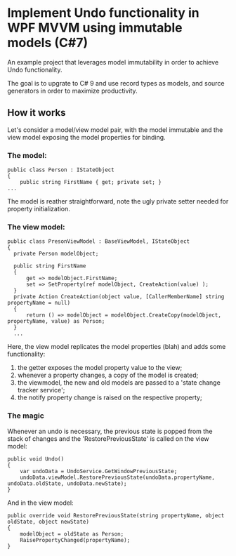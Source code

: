 # Implement Undo functionality in WPF MVVM using immutable models (C#7)

An example project that leverages model immutability in order to achieve Undo functionality.

The goal is to upgrate to C# 9 and use record types as models, and source generators in order to maximize productivity.

## How it works

Let's consider a model/view model pair, with the model immutable and the view model exposing the model properties for binding.

### The model:
```
public class Person : IStateObject
{
    public string FirstName { get; private set; }
...
```

The model is reather straightforward, note the ugly private setter needed for property initialization.

### The view model:
```
public class PresonViewModel : BaseViewModel, IStateObject
{
  private Person modelObject;
  
  public string FirstName 
  { 
      get => modelObject.FirstName; 
      set => SetProperty(ref modelObject, CreateAction(value) ); 
  }
  private Action CreateAction(object value, [CallerMemberName] string propertyName = null)
  {
      return () => modelObject = modelObject.CreateCopy(modelObject, propertyName, value) as Person;
  }
  ...
```

Here, the view model replicates the model properties (blah) and adds some functionality:

  1. the getter exposes the model property value to the view;
  2. whenever a property changes, a copy of the model is created;
  3. the viewmodel, the new and old models are passed to a 'state change tracker service';
  4. the notify property change is raised on the respective property;

### The magic

Whenever an undo is necessary, the previous state is popped from the stack of changes and the 'RestorePreviousState' is called on the view model:

```
public void Undo() 
{
    var undoData = UndoService.GetWindowPreviousState;
    undoData.viewModel.RestorePreviousState(undoData.propertyName, undoData.oldState, undoData.newState);
}
```

And in the view model:

```
public override void RestorePreviousState(string propertyName, object oldState, object newState)
{
    modelObject = oldState as Person;
    RaisePropertyChanged(propertyName);
}
```
